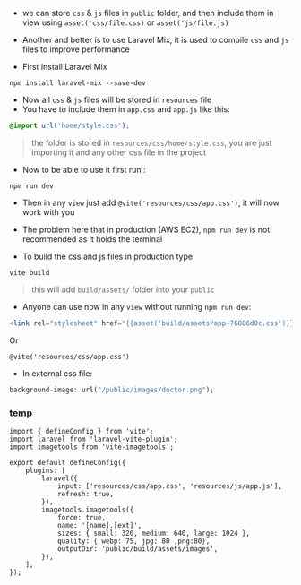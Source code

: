 - we can store `css` & `js` files in `public` folder, and then include them
  in view using `asset('css/file.css)` or `asset('js/file.js)`

- Another and better is to use Laravel Mix, it is used to compile `css` and `js` files to improve performance
- First install Laravel Mix

````
npm install laravel-mix --save-dev
````

- Now all `css` & `js` files will be stored in `resources` file
- You have to include them in `app.css` and `app.js` like this:

````css
@import url('home/style.css');
````

> the folder is stored in `resources/css/home/style.css`, you are just importing it and any other css file in the
> project

- Now to be able to use it first run :

````
npm run dev
````

- Then in any `view` just add `@vite('resources/css/app.css')`, it will now work with you


- The problem here that in production (AWS EC2), `npm run dev` is not recommended as it holds the terminal
- To build the css and js files in production type

````
vite build
````

> this will add `build/assets/` folder into your `public`

- Anyone can use now in any `view` without running `npm run dev`:

````php
<link rel="stylesheet" href="{{asset('build/assets/app-76886d0c.css')}}"
````

Or

````
@vite('resources/css/app.css')
````

- In external css file:
````php
background-image: url("/public/images/doctor.png");
````


### temp

````
import { defineConfig } from 'vite';
import laravel from 'laravel-vite-plugin';
import imagetools from 'vite-imagetools';

export default defineConfig({
    plugins: [
        laravel({
            input: ['resources/css/app.css', 'resources/js/app.js'],
            refresh: true,
        }),
        imagetools.imagetools({
            force: true,
            name: '[name].[ext]',
            sizes: { small: 320, medium: 640, large: 1024 },
            quality: { webp: 75, jpg: 80 ,png:80},
            outputDir: 'public/build/assets/images',
        }),
    ],
});

````